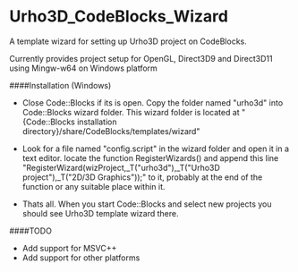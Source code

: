 # Urho3D_CodeBlocks_Wizard

A template wizard for setting up Urho3D project on CodeBlocks.

Currently provides project setup for OpenGL, Direct3D9 and Direct3D11 using Mingw-w64 on Windows platform


####Installation (Windows)
- Close Code::Blocks if its is open. Copy the folder named "urho3d" into Code::Blocks wizard folder. This wizard folder is located at
"{Code::Blocks installation directory}/share/CodeBlocks/templates/wizard"

- Look for a file named "config.script" in the wizard folder and open it in a text editor. locate the function RegisterWizards()
and append this line "RegisterWizard(wizProject,_T("urho3d"),_T("Urho3D project"),_T("2D/3D Graphics"));" to it, probably at the end of the function or
any suitable place within it.

- Thats all. When you start Code::Blocks and select new projects you should see Urho3D template wizard there.

####TODO
- Add support for MSVC++
- Add support for other platforms
